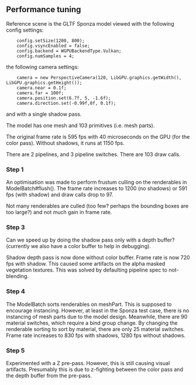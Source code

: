 ## Performance tuning

Reference scene is the GLTF Sponza model viewed with the following config settings:

        config.setSize(1200, 800);
        config.vsyncEnabled = false;
        config.backend = WGPUBackendType.Vulkan; 
        config.numSamples = 4; 

the following camera settings:

        camera = new PerspectiveCamera(120, LibGPU.graphics.getWidth(), LibGPU.graphics.getHeight());
        camera.near = 0.1f;
        camera.far = 100f;
        camera.position.set(6.7f, 5, -1.6f);
        camera.direction.set(-0.99f,0f, 0.1f);

and with a single shadow pass.

The model has one mesh and 103 primitives (i.e. mesh parts).

The original frame rate is 595 fps with 40 microseconds on the GPU (for the color pass).
Without shadows, it runs at 1150 fps.

There are 2 pipelines, and 3 pipeline switches. There are 103 draw calls.

### Step 1
An optimisation was made to perform frustum culling on the renderables in ModelBatch#flush().
The frame rate increases to 1200 (no shadows) or 591 fps (with shadow) and draw calls drop to 97.

Not many renderables are culled (too few? perhaps the bounding boxes are too large?) and not much gain in frame rate.

### Step 3
Can we speed up by doing the shadow pass only with a depth buffer? (currently we also have a color buffer to help in debugging).

Shadow depth pass is now done without color buffer. Frame rate is now 720 fps with shadow.
This caused some artifacts on the alpha masked vegetation textures. This was solved by defaulting pipeline spec to not-blending.

### Step 4
The ModelBatch sorts renderables on meshPart.  This is supposed to encourage instancing.  However, at least in the Sponza test case, there
is no instancing of mesh parts due to the model design. Meanwhile, there are 90 material switches, which require a bind group change.
By changing the renderable sorting to sort by material, there are only 25 material switches.  Frame rate increases to 830 fps with shadows,
1280 fps without shadows.

### Step 5
Experimented with a Z pre-pass.  However, this is still causing visual artifacts.  Presumably this is due to z-fighting between the color pass
and the depth buffer from the pre-pass.

